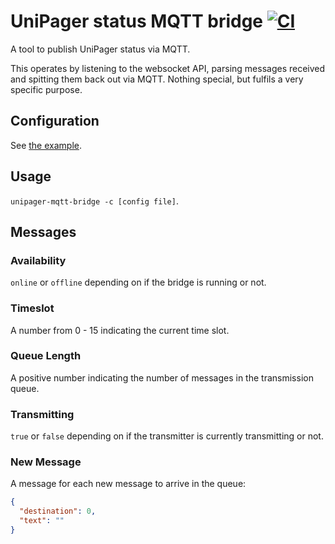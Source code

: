 # UniPager status MQTT bridge [![CI](https://github.com/DanNixon/unipager-status-mqtt/actions/workflows/ci.yml/badge.svg?branch=main)](https://github.com/DanNixon/unipager-status-mqtt/actions/workflows/ci.yml)

A tool to publish UniPager status via MQTT.

This operates by listening to the websocket API, parsing messages received and spitting them back out via MQTT.
Nothing special, but fulfils a very specific purpose.

## Configuration

See [the example](./examples/config.toml).

## Usage

`unipager-mqtt-bridge -c [config file]`.

## Messages

### Availability

`online` or `offline` depending on if the bridge is running or not.

### Timeslot

A number from 0 - 15 indicating the current time slot.

### Queue Length

A positive number indicating the number of messages in the transmission queue.

### Transmitting

`true` or `false` depending on if the transmitter is currently transmitting or not.

### New Message

A message for each new message to arrive in the queue:
```json
{
  "destination": 0,
  "text": ""
}
```
